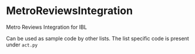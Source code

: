 # MetroReviewsIntegration
Metro Reviews Integration for IBL

Can be used as sample code by other lists. The list specific code is present under ``act.py``
